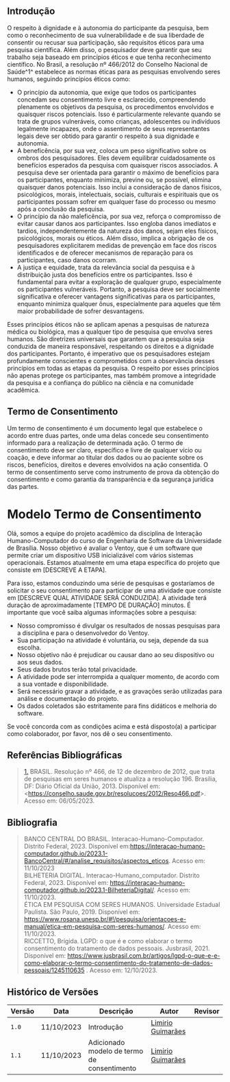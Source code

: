 ## Introdução
O respeito à dignidade e à autonomia do participante da pesquisa, bem como o reconhecimento de sua vulnerabilidade e de sua liberdade de consentir ou recusar sua participação, são requisitos éticos para uma pesquisa científica. Além disso, o pesquisador deve garantir que seu trabalho seja baseado em princípios éticos e que tenha reconhecimento científico. No Brasil, a resolução nº 466/2012 do Conselho Nacional de Saúde^1^ estabelece as normas éticas para as pesquisas envolvendo seres humanos, seguindo principios éticos como: <br>

- O princípio da autonomia, que exige que todos os participantes concedam seu consentimento livre e esclarecido, compreendendo plenamente os objetivos da pesquisa, os procedimentos envolvidos e quaisquer riscos potenciais. Isso é particularmente relevante quando se trata de grupos vulneráveis, como crianças, adolescentes ou indivíduos legalmente incapazes, onde o assentimento de seus representantes legais deve ser obtido para garantir o respeito à sua dignidade e autonomia.<br>
- A beneficência, por sua vez, coloca um peso significativo sobre os ombros dos pesquisadores. Eles devem equilibrar cuidadosamente os benefícios esperados da pesquisa com quaisquer riscos associados. A pesquisa deve ser orientada para garantir o máximo de benefícios para os participantes, enquanto minimiza, previne ou, se possível, elimina quaisquer danos potenciais. Isso inclui a consideração de danos físicos, psicológicos, morais, intelectuais, sociais, culturais e espirituais que os participantes possam sofrer em qualquer fase do processo ou mesmo após a conclusão da pesquisa.
- O princípio da não maleficência, por sua vez, reforça o compromisso de evitar causar danos aos participantes. Isso engloba danos imediatos e tardios, independentemente da natureza dos danos, sejam eles físicos, psicológicos, morais ou éticos. Além disso, implica a obrigação de os pesquisadores explicitarem medidas de prevenção em face dos riscos identificados e de oferecer mecanismos de reparação para os participantes, caso danos ocorram. <br>
- A justiça e equidade, trata da relevância social da pesquisa e à distribuição justa dos benefícios entre os participantes. Isso é fundamental para evitar a exploração de qualquer grupo, especialmente os participantes vulneráveis. Portanto, a pesquisa deve ser socialmente significativa e oferecer vantagens significativas para os participantes, enquanto minimiza qualquer ônus, especialmente para aqueles que têm maior probabilidade de sofrer desvantagens. <br>

Esses princípios éticos não se aplicam apenas a pesquisas de natureza médica ou biológica, mas a qualquer tipo de pesquisa que envolva seres humanos. São diretrizes universais que garantem que a pesquisa seja conduzida de maneira responsável, respeitando os direitos e a dignidade dos participantes. Portanto, é imperativo que os pesquisadores estejam profundamente conscientes e comprometidos com a observância desses princípios em todas as etapas da pesquisa. O respeito por esses princípios não apenas protege os participantes, mas também promove a integridade da pesquisa e a confiança do público na ciência e na comunidade acadêmica. <br>

## Termo de Consentimento

Um termo de consentimento é um documento legal que estabelece o acordo entre duas partes, onde uma delas concede seu consentimento informado para a realização de determinada ação.  O termo de consentimento deve ser claro, específico e livre de qualquer vício ou coação, e deve informar ao titular dos dados ou ao paciente sobre os riscos, benefícios, direitos e deveres envolvidos na ação consentida. O termo de consentimento serve como instrumento de prova da obtenção do consentimento e como garantia da transparência e da segurança jurídica das partes.  <br>

# Modelo Termo de Consentimento 
Olá, somos a equipe do projeto acadêmico da disciplina de Interação Humano-Computador do curso de Engenharia de Software da Universidade de Brasília. Nosso objetivo é avaliar o Ventoy, que é um software que permite criar um dispositivo USB inicializável com vários sistemas operacionais. Estamos atualmente em uma etapa específica do projeto que consiste em [DESCREVE A ETAPA].

Para isso, estamos conduzindo uma série de pesquisas e gostaríamos de solicitar o seu consentimento para participar de uma atividade que consiste em [DESCREVE QUAL ATIVIDADE SERÁ CONDUZIDA]. A atividade terá duração de aproximadamente [TEMPO DE DURAÇÃO] minutos. É importante que você saiba algumas informações sobre a pesquisa:

  - Nosso compromisso é divulgar os resultados de nossas pesquisas para a disciplina e para o desenvolvedor do Ventoy.
  - Sua participação na atividade é voluntária, ou seja, depende da sua escolha.
  - Nosso objetivo não é prejudicar ou causar dano ao seu dispositivo ou aos seus dados.
  - Seus dados brutos terão total privacidade.
  - A atividade pode ser interrompida a qualquer momento, de acordo com a sua vontade e disponibilidade.
  - Será necessário gravar a atividade, e as gravações serão utilizadas para análise e documentação do projeto.
  - Os dados coletados são estritamente para fins didáticos e melhoria do software.

  Se você concorda com as condições acima e está disposto(a) a participar como colaborador, por favor, nos dê o seu consentimento. 


## Referências Bibliográficas

> <a id="REF1" href="#anchor_1">1.</a> BRASIL. Resolução nº 466, de 12 de dezembro de 2012, que trata de pesquisas em seres humanos e atualiza a resolução 196. Brasília, DF: Diário Oficial da União, 2013. Disponível em: <<https://conselho.saude.gov.br/resolucoes/2012/Reso466.pdf>>. Acesso em: 06/05/2023.

## Bibliografia
> BANCO CENTRAL DO BRASIL. Interacao-Humano-Computador. Distrito Federal, 2023. Disponível em:<https://interacao-humano-computador.github.io/2023.1-BancoCentral/#/analise_requisitos/aspectos_eticos>. Acesso em: 11/10/2023 <br>
> BILHETERIA DIGITAL. Interacao-Humano_computador. Distrito Federal, 2023. Disponível em: <https://interacao-humano-computador.github.io/2023.1-BilheteriaDigital/>. Acesso em: 11/10/2023.<br>
> ÉTICA EM PESQUISA COM SERES HUMANOS. Universidade Estadual Paulista. São Paulo, 2019. Disponível em: <https://www.rosana.unesp.br/#!/pesquisa/orientacoes-e-manual/etica-em-pesquisa-com-seres-humanos/>. Acesso em: 11/10/2023.<br>
RICCETTO, Brígida. LGPD: o que é e como elaborar o termo consentimento do tratamento de dados pessoais. Jusbrasil, 2021. Disponível em: <https://www.jusbrasil.com.br/artigos/lgpd-o-que-e-e-como-elaborar-o-termo-consentimento-do-tratamento-de-dados-pessoais/1245110635> . Acesso em: 12/10/2023. <br>


## Histórico de Versões

| Versão | Data       | Descrição                                       | Autor                                          | Revisor                                      |
| ------ | ---------- | ----------------------------------------------- | -----------------------------------------------| ---------------------------------------------|
| `1.0`  | 11/10/2023 | Introdução | [Limirio Guimarães](https://github.com/LimirioGuimaraes) | |
| `1.1`  | 11/10/2023 | Adicionado modelo de termo de consentimento | [Limirio Guimarães](https://github.com/LimirioGuimaraes) | |1


